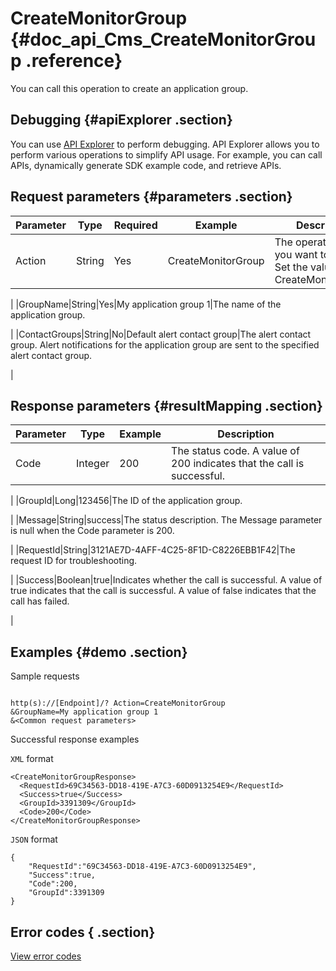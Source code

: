 # CreateMonitorGroup {#doc_api_Cms_CreateMonitorGroup .reference}

You can call this operation to create an application group.

## Debugging {#apiExplorer .section}

You can use [API Explorer](https://api.aliyun.com/#product=Cms&api=CreateMonitorGroup) to perform debugging. API Explorer allows you to perform various operations to simplify API usage. For example, you can call APIs, dynamically generate SDK example code, and retrieve APIs.

## Request parameters {#parameters .section}

|Parameter|Type|Required|Example|Description|
|---------|----|--------|-------|-----------|
|Action|String|Yes|CreateMonitorGroup|The operation that you want to perform. Set the value to CreateMonitorGroup.

 |
|GroupName|String|Yes|My application group 1|The name of the application group.

 |
|ContactGroups|String|No|Default alert contact group|The alert contact group. Alert notifications for the application group are sent to the specified alert contact group.

 |

## Response parameters {#resultMapping .section}

|Parameter|Type|Example|Description|
|---------|----|-------|-----------|
|Code|Integer|200|The status code. A value of 200 indicates that the call is successful.

 |
|GroupId|Long|123456|The ID of the application group.

 |
|Message|String|success|The status description. The Message parameter is null when the Code parameter is 200.

 |
|RequestId|String|3121AE7D-4AFF-4C25-8F1D-C8226EBB1F42|The request ID for troubleshooting.

 |
|Success|Boolean|true|Indicates whether the call is successful. A value of true indicates that the call is successful. A value of false indicates that the call has failed.

 |

## Examples {#demo .section}

Sample requests

``` {#request_demo}

http(s)://[Endpoint]/? Action=CreateMonitorGroup
&GroupName=My application group 1
&<Common request parameters>

```

Successful response examples

`XML` format

``` {#xml_return_success_demo}
<CreateMonitorGroupResponse>
  <RequestId>69C34563-DD18-419E-A7C3-60D0913254E9</RequestId>
  <Success>true</Success> 
  <GroupId>3391309</GroupId>
  <Code>200</Code>
</CreateMonitorGroupResponse>

```

`JSON` format

``` {#json_return_success_demo}
{
	"RequestId":"69C34563-DD18-419E-A7C3-60D0913254E9",
	"Success":true,
	"Code":200,
	"GroupId":3391309
}
```

## Error codes { .section}

[View error codes](https://error-center.aliyun.com/status/product/Cms)

